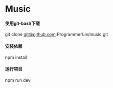 # Music

#### 使用git-bash下载
git clone git@github.com:ProgrammerLie/music.git

#### 安装依赖
npm install

#### 运行项目
npm run dev
